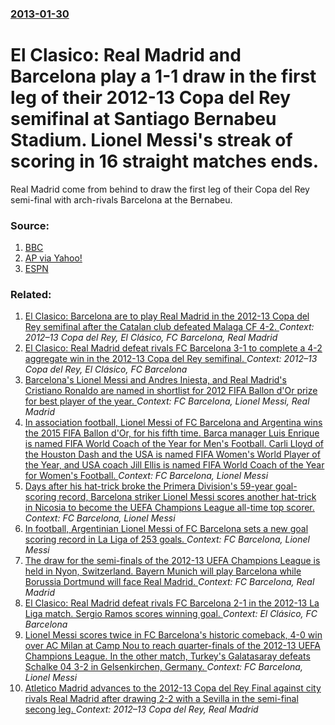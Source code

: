 ### [2013-01-30](/news/2013/01/30/index.md)

# El Clasico: Real Madrid and Barcelona play a 1-1 draw in the first leg of their 2012-13 Copa del Rey semifinal at Santiago Bernabeu Stadium. Lionel Messi's streak of scoring in 16 straight matches ends. 

Real Madrid come from behind to draw the first leg of their Copa del Rey semi-final with arch-rivals Barcelona at the Bernabeu.


### Source:

1. [BBC](http://www.bbc.co.uk/sport/0/football/21270970)
2. [AP via Yahoo!](http://sports.yahoo.com/news/barcelona-real-madrid-tie-1-222519147--sow.html)
3. [ESPN](http://soccernet.espn.go.com/report?id=360213&cc=5739)

### Related:

1. [El Clasico: Barcelona are to play Real Madrid in the 2012-13 Copa del Rey semifinal after the Catalan club defeated Malaga CF 4-2. ](/news/2013/01/24/el-cla-sico-barcelona-are-to-play-real-madrid-in-the-2012a13-copa-del-rey-semifinal-after-the-catalan-club-defeated-ma-laga-cf-4a2.md) _Context: 2012–13 Copa del Rey, El Clásico, FC Barcelona, Real Madrid_
2. [El Clasico: Real Madrid defeat rivals FC Barcelona 3-1 to complete a 4-2 aggregate win in the 2012-13 Copa del Rey semifinal. ](/news/2013/02/26/el-cla-sico-real-madrid-defeat-rivals-fc-barcelona-3a1-to-complete-a-4a2-aggregate-win-in-the-2012a13-copa-del-rey-semifinal.md) _Context: 2012–13 Copa del Rey, El Clásico, FC Barcelona_
3. [Barcelona's Lionel Messi and Andres Iniesta, and Real Madrid's Cristiano Ronaldo are named in shortlist for 2012 FIFA Ballon d'Or prize for best player of the year. ](/news/2012/11/29/barcelonaas-lionel-messi-and-andra-c-s-iniesta-and-real-madridas-cristiano-ronaldo-are-named-in-shortlist-for-2012-fifa-ballon-d-or-prize.md) _Context: FC Barcelona, Lionel Messi, Real Madrid_
4. [In association football, Lionel Messi of FC Barcelona and Argentina wins the 2015 FIFA Ballon d'Or, for his fifth time. Barca manager Luis Enrique is named FIFA World Coach of the Year for Men's Football. Carli Lloyd of the Houston Dash and the USA is named FIFA Women's World Player of the Year, and USA coach Jill Ellis is named FIFA World Coach of the Year for Women's Football. ](/news/2016/01/11/in-association-football-lionel-messi-of-fc-barcelona-and-argentina-wins-the-2015-fifa-ballon-d-or-for-his-fifth-time-barassa-manager-luis.md) _Context: FC Barcelona, Lionel Messi_
5. [Days after his hat-trick broke the Primera Division's 59-year goal-scoring record, Barcelona striker Lionel Messi scores another hat-trick in Nicosia to become the UEFA Champions League all-time top scorer. ](/news/2014/11/25/days-after-his-hat-trick-broke-the-primera-divisia3n-s-59-year-goal-scoring-record-barcelona-striker-lionel-messi-scores-another-hat-trick.md) _Context: FC Barcelona, Lionel Messi_
6. [In football, Argentinian Lionel Messi of FC Barcelona sets a new goal scoring record in La Liga of 253 goals. ](/news/2014/11/22/in-football-argentinian-lionel-messi-of-fc-barcelona-sets-a-new-goal-scoring-record-in-la-liga-of-253-goals.md) _Context: FC Barcelona, Lionel Messi_
7. [The draw for the semi-finals of the 2012-13 UEFA Champions League is held in Nyon, Switzerland. Bayern Munich will play Barcelona while Borussia Dortmund will face Real Madrid. ](/news/2013/04/12/the-draw-for-the-semi-finals-of-the-2012a13-uefa-champions-league-is-held-in-nyon-switzerland-bayern-munich-will-play-barcelona-while-bo.md) _Context: FC Barcelona, Real Madrid_
8. [El Clasico: Real Madrid defeat rivals FC Barcelona 2-1 in the 2012-13 La Liga match. Sergio Ramos scores winning goal. ](/news/2013/03/2/el-cla-sico-real-madrid-defeat-rivals-fc-barcelona-2a1-in-the-2012a13-la-liga-match-sergio-ramos-scores-winning-goal.md) _Context: El Clásico, FC Barcelona_
9. [Lionel Messi scores twice in FC Barcelona's historic comeback, 4-0 win over AC Milan at Camp Nou to reach quarter-finals of the 2012-13 UEFA Champions League. In the other match, Turkey's Galatasaray defeats Schalke 04 3-2 in Gelsenkirchen, Germany. ](/news/2013/03/12/lionel-messi-scores-twice-in-fc-barcelona-s-historic-comeback-4a0-win-over-ac-milan-at-camp-nou-to-reach-quarter-finals-of-the-2012a13.md) _Context: FC Barcelona, Lionel Messi_
10. [Atletico Madrid advances to the 2012-13 Copa del Rey Final against city rivals Real Madrid after drawing 2-2 with a Sevilla in the semi-final secong leg. ](/news/2013/02/27/atla-c-tico-madrid-advances-to-the-2012a13-copa-del-rey-final-against-city-rivals-real-madrid-after-drawing-2a2-with-a-sevilla-in-the-semi.md) _Context: 2012–13 Copa del Rey, Real Madrid_
